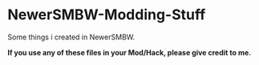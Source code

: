 # NewerSMBW-Modding-Stuff
Some things i created in NewerSMBW.

**If you use any of these files in your Mod/Hack, please give credit to me.**
